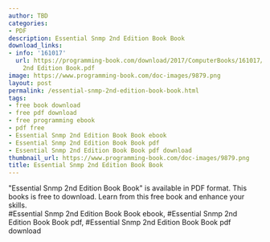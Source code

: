 ```yaml
---
author: TBD
categories:
- PDF
description: Essential Snmp 2nd Edition Book Book
download_links:
- info: '161017'
  url: https://programming-book.com/download/2017/ComputerBooks/161017/Essential Snmp
    2nd Edition Book.pdf
image: https://www.programming-book.com/doc-images/9879.png
layout: post
permalink: /essential-snmp-2nd-edition-book-book.html
tags:
- free book download
- free pdf download
- free programming ebook
- pdf free
- Essential Snmp 2nd Edition Book Book ebook
- Essential Snmp 2nd Edition Book Book pdf
- Essential Snmp 2nd Edition Book Book pdf download
thumbnail_url: https://www.programming-book.com/doc-images/9879.png
title: Essential Snmp 2nd Edition Book Book
---
```


 
<div class="item-desc text-justify">
  "Essential Snmp 2nd Edition Book Book" is available in PDF format. This books is free to download. Learn from this free book and enhance your skills.
  <br>
  #Essential Snmp 2nd Edition Book Book ebook, #Essential Snmp 2nd Edition Book Book pdf, #Essential Snmp 2nd Edition Book Book pdf download
</div>